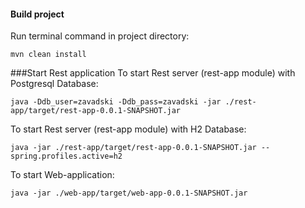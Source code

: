 #### Build project
Run terminal command in project directory:
```
mvn clean install
``` 
###Start Rest application
To start Rest server (rest-app module) with Postgresql Database:
```
java -Ddb_user=zavadski -Ddb_pass=zavadski -jar ./rest-app/target/rest-app-0.0.1-SNAPSHOT.jar
```
To start Rest server (rest-app module) with H2 Database:
```
java -jar ./rest-app/target/rest-app-0.0.1-SNAPSHOT.jar --spring.profiles.active=h2
```
To start Web-application:
```
java -jar ./web-app/target/web-app-0.0.1-SNAPSHOT.jar
```